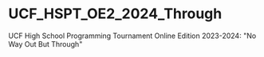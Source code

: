 # UCF_HSPT_OE2_2024_Through
UCF High School Programming Tournament Online Edition 2023-2024: "No Way Out But Through"
